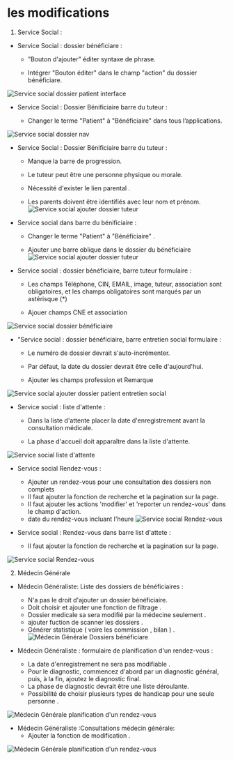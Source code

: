 
# les modifications 
1. Service Social :

- Service Social : dossier bénéficiare  :

    - ”Bouton d'ajouter” éditer syntaxe de phrase.

    - Intégrer "Bouton éditer" dans le champ "action" du dossier bénéficiare.


![Service social dossier patient interface](imgs/SerSocModification1.PNG)

- Service Social : Dossier Bénificiaire barre du tuteur :

    - Changer le terme "Patient" à "Bénéficiaire" dans tous l’applications.

![Service social dossier nav](imgs/SerSocModification2.PNG)

- Service Social : Dossier Bénificiaire barre du tuteur :

    - Manque la barre de progression.

    - Le tuteur peut être une personne physique ou morale.

    - Nécessité d'exister le lien  parental .

    - Les parents doivent être identifiés avec leur nom et prénom.
![Service social ajouter dossier tuteur](imgs/SerSocModification3.PNG)

- Service social dans barre du bénificiaire :

    - Changer le terme "Patient" à "Bénéficiaire" .

    - Ajouter une barre oblique dans le dossier du bénéficiaire 
![Service social ajouter dossier tuteur](imgs/SerSocModification4.PNG)

- Service social : dossier bénéficiaire, barre tuteur formulaire :

    - Les champs Téléphone, CIN, EMAIL, image, tuteur, association sont obligatoires, et les champs obligatoires sont marqués par un astérisque (*)

    - Ajouer champs CNE et association

![Service social dossier bénéficiaire ](imgs/SerSocModification5.png)


- "Service social : dossier bénéficiaire, barre entretien social formulaire :

    - Le numéro de dossier devrait s'auto-incrémenter.

    - Par défaut, la date du dossier devrait être celle d'aujourd'hui.

    - Ajouter les champs profession et Remarque


![Service social ajouter dossier patient entretien social](imgs/SerSocModification6.png)

- Service social : liste d'attente :

    - Dans la liste d'attente placer la date d'enregistrement avant la consultation médicale.

    - La phase d'accueil doit apparaître dans la liste d'attente.

![Service social liste d'attente](imgs/SerSocModification7.png)

- Service social Rendez-vous :
    - Ajouter un rendez-vous pour une consultation des dossiers non complets
    - Il faut ajouter la fonction de recherche et la pagination sur la page.
    - Il faut ajouter les actions 'modifier' et 'reporter un rendez-vous' dans le champ d'action.
    - date du rendez-vous incluant l'heure
![Service social Rendez-vous](imgs/SerSocModification8.png)

- Service social : Rendez-vous dans barre list d'attete :
    - Il faut ajouter la fonction de recherche et la pagination sur la page.

![Service social Rendez-vous](imgs/SerSocModification9.png)


2. Médecin Générale

- Médecin Généraliste: Liste des dossiers de bénéficiaires :
    - N'a pas le droit d'ajouter un dossier bénéficiaire.
    - Doit choisir et ajouter une fonction de filtrage .
    - Dossier medicale sa sera modifié par la médecine seulement .
    - ajouter fuction de scanner les dossiers .
    -  Générer statistique  ( voire les  commission , bilan ) .
![Médecin Générale Dossiers bénéficiare](imgs/MGModification1.PNG)

- Médecin Généraliste : formulaire de planification d'un rendez-vous :
    - La date d'enregistrement ne sera pas modifiable .
    - Pour le diagnostic, commencez d'abord par un diagnostic général, puis, à la fin, ajoutez le diagnostic final.
    -  La phase de diagnostic devrait être une liste déroulante.
    - Possibilité de choisir plusieurs types de handicap pour une seule personne .

![Médecin Générale planification d'un rendez-vous](imgs/MGModification2.PNG)

- Médecin Généraliste :Consultations médecin générale:
    - Ajouter la fonction de modification .

![Médecin Générale planification d'un rendez-vous](imgs/MGModification3.png)


